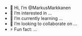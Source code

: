 - 👋 Hi, I’m @MarkusMarkkanen
- 👀 I’m interested in ...
- 🌱 I’m currently learning ...
- 💞️ I’m looking to collaborate on ...
- ⚡ Fun fact: ...

<!---
MarkusMarkkanen/MarkusMarkkanen is a ✨ special ✨ repository because its `README.md` (this file) appears on your GitHub profile.
You can click the Preview link to take a look at your changes.
--->
